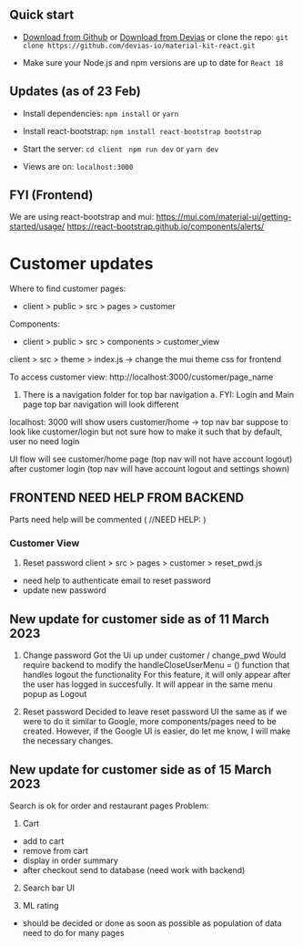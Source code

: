 ## Quick start

- [Download from Github](https://github.com/devias-io/material-kit-react/archive/master.zip)
  or [Download from Devias](https://devias.io/products/material-kit-react) or clone the
  repo: `git clone https://github.com/devias-io/material-kit-react.git`

- Make sure your Node.js and npm versions are up to date for `React 18`

## Updates (as of 23 Feb)

- Install dependencies: `npm install` or `yarn`

- Install react-bootstrap: `npm install react-bootstrap bootstrap`

- Start the server: 
`cd client `
`npm run dev` or `yarn dev`

- Views are on: `localhost:3000`

## FYI (Frontend)

We are using react-bootstrap and mui:
https://mui.com/material-ui/getting-started/usage/
https://react-bootstrap.github.io/components/alerts/

# Customer updates
Where to find customer pages:
- client > public > src > pages > customer

Components:
- client > public > src > components > customer_view

client > src > theme > index.js
-> change the mui theme css for frontend

To access customer view:
http://localhost:3000/customer/page_name

1. There is a navigation folder for top bar navigation
    a. FYI: Login and Main page top bar navigation will look different

localhost: 3000 will show users customer/home
-> top nav bar suppose to look like customer/login but not sure how to make it such that by default, user no need login

UI flow
will see customer/home page (top nav will not have account logout)
after customer login (top nav will have account logout and settings shown)

## FRONTEND NEED HELP FROM BACKEND
Parts need help will be commented ( //NEED HELP: )
### Customer View
1. Reset password
client > src > pages > customer > reset_pwd.js
- need help to authenticate email to reset password
- update new password

## New update for customer side as of 11 March 2023
1. Change password
Got the Ui up under customer / change_pwd
Would require backend to modify the handleCloseUserMenu = () function that handles logout the functionality
For this feature, it will only appear after the user has logged in succesfully. It will appear in the same menu popup as Logout

2. Reset password
Decided to leave reset password UI the same as if we were to do it similar to Google, more components/pages need to be created.
However, if the Google UI is easier, do let me know, I will make the necessary changes.

## New update for customer side as of 15 March 2023
Search is ok for order and restaurant pages
Problem:
1. Cart
- add to cart
- remove from cart
- display in order summary
- after checkout send to database (need work with backend)

2. Search bar UI

3. ML rating
- should be decided or done as soon as possible as population of data need to do for many pages
